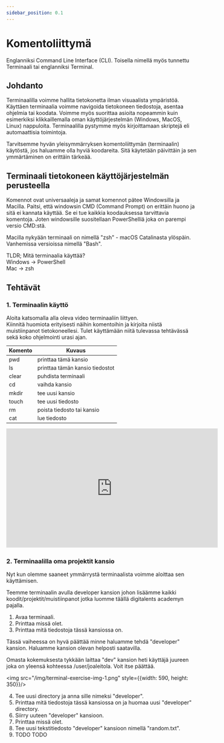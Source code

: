 ```yaml
---
sidebar_position: 0.1
---
```


# Komentoliittymä

Englanniksi Command Line Interface (CLI).
Toisella nimellä myös tunnettu Terminaali tai englanniksi Terminal.

## Johdanto

Terminaalilla voimme hallita tietokonetta ilman visuaalista ympäristöä.
Käyttäen terminaalia voimme navigoida tietokoneen tiedostoja, asentaa ohjelmia tai koodata. Voimme myös suorittaa asioita nopeammin kuin esimerkiksi klikkaillemalla oman käyttöjärjestelmän (Windows, MacOS, Linux) nappuloita.
Terminaalilla pystymme myös kirjoittamaan skriptejä eli automaattisia toimintoja.

Tarvitsemme hyvän yleisymmärryksen komentoliittymän (terminaalin) käytöstä, jos haluamme olla hyviä koodareita. Sitä käytetään päivittäin ja sen ymmärtäminen on erittäin tärkeää.

## Terminaali tietokoneen käyttöjärjestelmän perusteella

Komennot ovat universaaleja ja samat komennot pätee Windowsilla ja Macilla. Paitsi, että windowsin CMD (Command Prompt) on erittäin huono ja sitä ei kannata käyttää. Se ei tue kaikkia koodauksessa tarvittavia komentoja. Joten windowsille suositellaan PowerShelliä joka on parempi versio CMD:stä. 

Macilla nykyään terminaali on nimellä "zsh" - macOS Catalinasta ylöspäin. Vanhemissa versioissa nimellä "Bash". 

TLDR; Mitä terminaalia käyttää?  
Windows -> PowerShell  
Mac -> zsh


## Tehtävät

### 1. Terminaalin käyttö  

Aloita katsomalla alla oleva video terminaaliin liittyen.    
Kiinnitä huomiota erityisesti näihin komentoihin ja kirjoita niistä muistiinpanot tietokoneellesi. Tulet käyttämään niitä tulevassa tehtävässä sekä koko ohjelmointi urasi ajan.

| Komento     | Kuvaus |
| ----------- | ----------- |
| pwd         | printtaa tämä kansio       |
| ls          | printtaa tämän kansio tiedostot       |
| clear       | puhdista terminaali       |
| cd          | vaihda kansio      |
| mkdir       | tee uusi kansio       |
| touch       | tee uusi tiedosto  |
| rm          | poista tiedosto tai kansio  |
| cat         | lue tiedosto  |

<iframe width="560" height="315" src="https://www.youtube-nocookie.com/embed/CV-ven_rxhw" title="YouTube video player" frameborder="0" allow="accelerometer; autoplay; clipboard-write; encrypted-media; gyroscope; picture-in-picture" allowfullscreen></iframe>

### 2. Terminaalilla oma projektit kansio

Nyt kun olemme saaneet ymmärrystä terminaalista voimme aloittaa sen käyttämisen. 

Teemme terminaalin avulla developer kansion johon lisäämme kaikki koodit/projektit/muistiinpanot jotka luomme täällä digitalents academyn pajalla.

1. Avaa terminaali.
2. Printtaa missä olet.
3. Printtaa mitä tiedostoja tässä kansiossa on.

Tässä vaiheessa on hyvä päättää minne haluamme tehdä "developer" kansion. Haluamme kansion olevan helposti saatavilla.

Omasta kokemuksesta tykkään laittaa "dev" kansion heti käyttäjä juureen joka on yleensä kohteessa /user/joaleitola. Voit itse päättää.

<img src="/img/terminal-exercise-img-1.png" style={{width: 590, height: 350}}/>

4. Tee uusi directory ja anna sille nimeksi "developer".
5. Printtaa mitä tiedostoja tässä kansiossa on ja huomaa uusi "developer" directory.
6. Siirry uuteen "developer" kansioon.
7. Printtaa missä olet.
8. Tee uusi tekstitiedosto "developer" kansioon nimellä "random.txt".
9. TODO TODO
